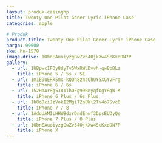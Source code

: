 ```yaml
---
layout: produk-casinghp
title: Twenty One Pilot Goner Lyric iPhone Case
categories: apple

# Produk
product-title: Twenty One Pilot Goner Lyric iPhone Case
harga: 90000
sku: hn-1578
image-drive: 1ObnEAuoiyzgGwZv54OjkXw4ScKxoDN7P
gallery:
  - url: 1UBpwcIFOy8dyTv5WxRWLDvvh-gw8pBLz
    title: iPhone 5 / 5s / SE
  - url: 1m1E9uERk5mx-kQQh8zncOhUY5XGYvFrg
    title: iPhone 6 / 6s
  - url: 152HoArRg5J81IhOFg99RnyqfDgYRqW-K
    title: iPhone 6 Plus / 6s Plus
  - url: 1h8oDciJzVokI2MgiT2n8Wl2Tv4o7Svc0
    title: iPhone 7 / 8
  - url: 1AdqUAMILHHWBdzrDndEnwf3DpsEUDyQe
    title: iPhone 7 Plus / 8 Plus
  - url: 1ObnEAuoiyzgGwZv54OjkXw4ScKxoDN7P
    title: iPhone X
---
```

